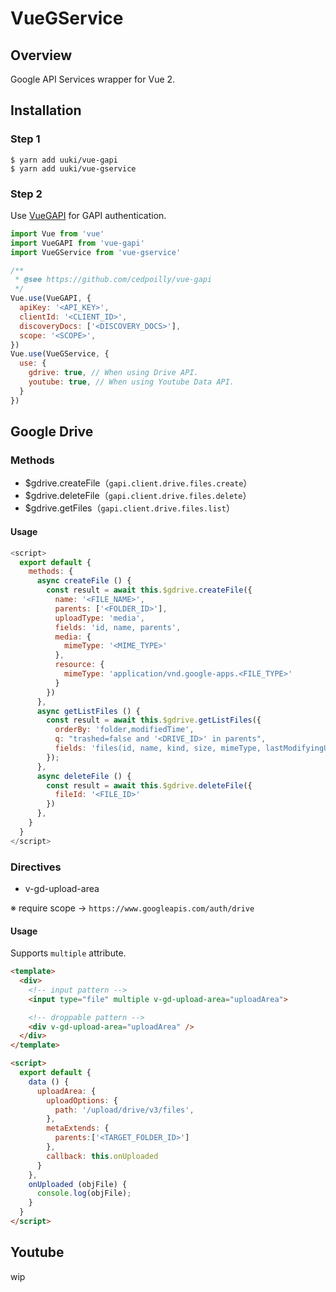 # VueGService

<!-- [![Build Status](https://travis-ci.org/uuki/vue-gservice.svg?branch=master)](https://travis-ci.org/uuki/vue-GService) -->

## Overview

Google API Services wrapper for Vue 2.

## Installation

### Step 1

```shell
$ yarn add uuki/vue-gapi
$ yarn add uuki/vue-gservice
```

### Step 2

Use [VueGAPI](https://github.com/cedpoilly/vue-gapi) for GAPI authentication.

```js
import Vue from 'vue'
import VueGAPI from 'vue-gapi'
import VueGService from 'vue-gservice'

/**
 * @see https://github.com/cedpoilly/vue-gapi
 */
Vue.use(VueGAPI, {
  apiKey: '<API_KEY>',
  clientId: '<CLIENT_ID>',
  discoveryDocs: ['<DISCOVERY_DOCS>'],
  scope: '<SCOPE>',
})
Vue.use(VueGService, {
  use: {
    gdrive: true, // When using Drive API.
    youtube: true, // When using Youtube Data API.
  }
})
```

## Google Drive

### Methods

- $gdrive.createFile（`gapi.client.drive.files.create`）
- $gdrive.deleteFile（`gapi.client.drive.files.delete`）
- $gdrive.getFiles（`gapi.client.drive.files.list`）

#### Usage

```javascript
<script>
  export default {
    methods: {
      async createFile () {
        const result = await this.$gdrive.createFile({
          name: '<FILE_NAME>',
          parents: ['<FOLDER_ID>'],
          uploadType: 'media',
          fields: 'id, name, parents',
          media: {
            mimeType: '<MIME_TYPE>'
          },
          resource: {
            mimeType: 'application/vnd.google-apps.<FILE_TYPE>'
          }
        })
      },
      async getListFiles () {
        const result = await this.$gdrive.getListFiles({
          orderBy: 'folder,modifiedTime',
          q: "trashed=false and '<DRIVE_ID>' in parents",
          fields: 'files(id, name, kind, size, mimeType, lastModifyingUser, modifiedTime, iconLink, owners, folderColorRgb, shared, webViewLink, webContentLink), nextPageToken',
        });
      },
      async deleteFile () {
        const result = await this.$gdrive.deleteFile({
          fileId: '<FILE_ID>'
        })
      },
    }
  }
</script>
```

### Directives

- v-gd-upload-area

※ require scope -> `https://www.googleapis.com/auth/drive`

#### Usage

Supports `multiple` attribute.

```html
<template>
  <div>
    <!-- input pattern -->
    <input type="file" multiple v-gd-upload-area="uploadArea">

    <!-- droppable pattern -->
    <div v-gd-upload-area="uploadArea" />
  </div>
</template>

<script>
  export default {
    data () {
      uploadArea: {
        uploadOptions: {
          path: '/upload/drive/v3/files',
        },
        metaExtends: {
          parents:['<TARGET_FOLDER_ID>']
        },
        callback: this.onUploaded
      }
    },
    onUploaded (objFile) {
      console.log(objFile);
    }
  }
</script>
```

## Youtube

wip
